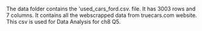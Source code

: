 The data folder contains the 'used_cars_ford.csv. file.
It has 3003 rows and 7 columns.
It contains all the webscrapped data from truecars.com website.
This csv is used for Data Analysis for ch8 Q5.